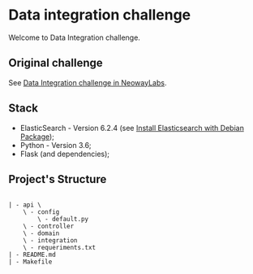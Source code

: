 # Data integration challenge

Welcome to Data Integration challenge.

## Original challenge

See [Data Integration challenge in NeowayLabs](https://github.com/NeowayLabs/data-integration-challenge).

## Stack 

- ElasticSearch - Version 6.2.4 (see [Install Elasticsearch with Debian Package](https://www.elastic.co/guide/en/elasticsearch/reference/current/deb.html));
- Python - Version 3.6;
- Flask (and dependencies);


## Project's Structure
```

| - api \
    \ - config
        \ - default.py
    \ - controller  
    \ - domain
    \ - integration
    \ - requeriments.txt
| - README.md
| - Makefile

```